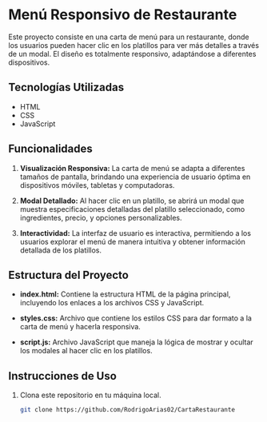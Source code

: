 # Menú Responsivo de Restaurante

Este proyecto consiste en una carta de menú para un restaurante, donde los usuarios pueden hacer clic en los platillos para ver más detalles a través de un modal. El diseño es totalmente responsivo, adaptándose a diferentes dispositivos.

## Tecnologías Utilizadas

- HTML
- CSS
- JavaScript

## Funcionalidades

1. **Visualización Responsiva:** La carta de menú se adapta a diferentes tamaños de pantalla, brindando una experiencia de usuario óptima en dispositivos móviles, tabletas y computadoras.

2. **Modal Detallado:** Al hacer clic en un platillo, se abrirá un modal que muestra especificaciones detalladas del platillo seleccionado, como ingredientes, precio, y opciones personalizables.

3. **Interactividad:** La interfaz de usuario es interactiva, permitiendo a los usuarios explorar el menú de manera intuitiva y obtener información detallada de los platillos.

## Estructura del Proyecto

- **index.html:** Contiene la estructura HTML de la página principal, incluyendo los enlaces a los archivos CSS y JavaScript.

- **styles.css:** Archivo que contiene los estilos CSS para dar formato a la carta de menú y hacerla responsiva.

- **script.js:** Archivo JavaScript que maneja la lógica de mostrar y ocultar los modales al hacer clic en los platillos.

## Instrucciones de Uso

1. Clona este repositorio en tu máquina local.
   ```bash
   git clone https://github.com/RodrigoArias02/CartaRestaurante
